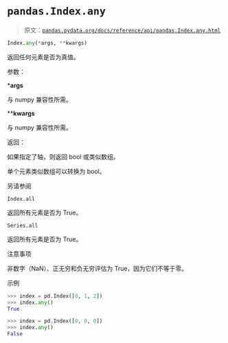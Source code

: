 # `pandas.Index.any`

> 原文：[`pandas.pydata.org/docs/reference/api/pandas.Index.any.html`](https://pandas.pydata.org/docs/reference/api/pandas.Index.any.html)

```py
Index.any(*args, **kwargs)
```

返回任何元素是否为真值。

参数：

***args**

与 numpy 兼容性所需。

****kwargs**

与 numpy 兼容性所需。

返回：

如果指定了轴，则返回 bool 或类似数组。

单个元素类似数组可以转换为 bool。

另请参阅

`Index.all`

返回所有元素是否为 True。

`Series.all`

返回所有元素是否为 True。

注意事项

非数字（NaN）、正无穷和负无穷评估为 True，因为它们不等于零。

示例

```py
>>> index = pd.Index([0, 1, 2])
>>> index.any()
True 
```

```py
>>> index = pd.Index([0, 0, 0])
>>> index.any()
False 
```
